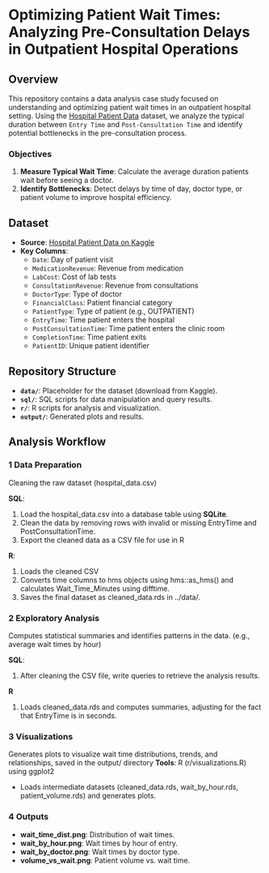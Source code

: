 # Optimizing Patient Wait Times: Analyzing Pre-Consultation Delays in Outpatient Hospital Operations

## Overview  
This repository contains a data analysis case study focused on understanding and optimizing patient wait times in an outpatient hospital setting. Using the [Hospital Patient Data](https://www.kaggle.com/datasets/abdulqaderasiirii/hospital-patient-data) dataset, we analyze the typical duration between `Entry Time` and `Post-Consultation Time` and identify potential bottlenecks in the pre-consultation process.

### Objectives  
1. **Measure Typical Wait Time**: Calculate the average duration patients wait before seeing a doctor.  
2. **Identify Bottlenecks**: Detect delays by time of day, doctor type, or patient volume to improve hospital efficiency.

## Dataset  
- **Source**: [Hospital Patient Data on Kaggle](https://www.kaggle.com/datasets/abdulqaderasiirii/hospital-patient-data)  
- **Key Columns**:
  - `Date`: Day of patient visit
  - `MedicationRevenue`: Revenue from medication
  - `LabCost`: Cost of lab tests
  - `ConsultationRevenue`: Revenue from consultations
  - `DoctorType`: Type of doctor
  - `FinancialClass`: Patient financial category
  - `PatientType`: Type of patient (e.g., OUTPATIENT)
  - `EntryTime`: Time patient enters the hospital
  - `PostConsultationTime`: Time patient enters the clinic room
  - `CompletionTime`: Time patient exits
  - `PatientID`: Unique patient identifier

## Repository Structure
- **`data/`**: Placeholder for the dataset (download from Kaggle).
- **`sql/`**: SQL scripts for data manipulation and query results.
- **`r/`**: R scripts for analysis and visualization.
- **`output/`**: Generated plots and results.

## Analysis Workflow
### 1 Data Preparation
Cleaning the raw dataset (hospital_data.csv)

**SQL**:  

1. Load the hospital_data.csv into a database table using **SQLite**.
2. Clean the data by removing rows with invalid or missing EntryTime and PostConsultationTime.
3. Export the cleaned data as a CSV file for use in R

**R**:

1. Loads the cleaned CSV
2. Converts time columns to hms objects using hms::as_hms() and calculates Wait_Time_Minutes using difftime.
3. Saves the final dataset as cleaned_data.rds in ../data/.

### 2 Exploratory Analysis
Computes statistical summaries and identifies patterns in the data. (e.g., average wait times by hour)

**SQL**:
1. After cleaning the CSV file, write queries to retrieve the analysis results.

**R**
1. Loads cleaned_data.rds and computes summaries, adjusting for the fact that EntryTime is in seconds.

### 3 Visualizations
Generates plots to visualize wait time distributions, trends, and relationships, saved in the output/ directory
**Tools**: R (r/visualizations.R) using ggplot2
- Loads intermediate datasets (cleaned_data.rds, wait_by_hour.rds, patient_volume.rds) and generates plots.

### 4 Outputs
- **wait_time_dist.png**: Distribution of wait times.
- **wait_by_hour.png**: Wait times by hour of entry.
- **wait_by_doctor.png**: Wait times by doctor type.
- **volume_vs_wait.png**: Patient volume vs. wait time.

